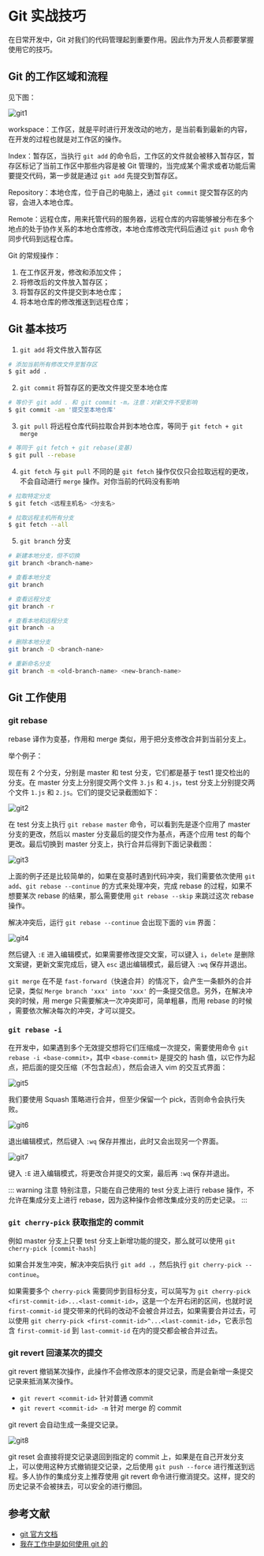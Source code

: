 # Git 实战技巧

在日常开发中，Git 对我们的代码管理起到重要作用。因此作为开发人员都要掌握使用它的技巧。

## Git 的工作区域和流程

见下图：

![git1](../../assets/essays/git_1.jpg)

workspace：工作区，就是平时进行开发改动的地方，是当前看到最新的内容，在开发的过程也就是对工作区的操作。

Index：暂存区，当执行 `git add` 的命令后，工作区的文件就会被移入暂存区，暂存区标记了当前工作区中那些内容是被 Git 管理的，当完成某个需求或者功能后需要提交代码，第一步就是通过 `git add` 先提交到暂存区。

Repository：本地仓库，位于自己的电脑上，通过 `git commit` 提交暂存区的内容，会进入本地仓库。

Remote：远程仓库，用来托管代码的服务器，远程仓库的内容能够被分布在多个地点的处于协作关系的本地仓库修改，本地仓库修改完代码后通过 `git push` 命令同步代码到远程仓库。

Git 的常规操作：

1. 在工作区开发，修改和添加文件；
2. 将修改后的文件放入暂存区；
3. 将暂存区的文件提交到本地仓库；
4. 将本地仓库的修改推送到远程仓库；

## Git 基本技巧

1. `git add` 将文件放入暂存区
```sh
# 添加当前所有修改文件至暂存区
$ git add .
```

2. `git commit` 将暂存区的更改文件提交至本地仓库
```sh
# 等价于 git add . 和 git commit -m。注意：对新文件不受影响
$ git commit -am '提交至本地仓库'
```

3. `git pull` 将远程仓库代码拉取合并到本地仓库，等同于 `git fetch + git merge`
```sh
# 等同于 git fetch + git rebase(变基)
$ git pull --rebase
```

4. `git fetch` 与 `git pull` 不同的是 `git fetch` 操作仅仅只会拉取远程的更改，不会自动进行 `merge` 操作。对你当前的代码没有影响
```sh
# 拉取特定分支
$ git fetch <远程主机名> <分支名>

# 拉取远程主机所有分支
$ git fetch --all
```

5. `git branch` 分支
```sh
# 新建本地分支，但不切换
git branch <branch-name>

# 查看本地分支
git branch

# 查看远程分支
git branch -r

# 查看本地和远程分支
git branch -a

# 删除本地分支
git branch -D <branch-nane>

# 重新命名分支
git branch -m <old-branch-name> <new-branch-name>
```

## Git 工作使用

### git rebase

rebase 译作为变基，作用和 merge 类似，用于把分支修改合并到当前分支上。

举个例子：

现在有 2 个分支，分别是 master 和 test 分支，它们都是基于 test1 提交检出的分支。在 master 分支上分别提交两个文件 `3.js` 和 `4.js`，test 分支上分别提交两个文件 `1.js` 和 `2.js`。它们的提交记录截图如下：

![git2](../../assets/essays/git_2.png)


在 test 分支上执行 `git rebase master` 命令，可以看到先是逐个应用了 master 分支的更改，然后以 master 分支最后的提交作为基点，再逐个应用 test 的每个更改。最后切换到 master 分支上，执行合并后得到下面记录截图：

![git3](../../assets/essays/git_3.png)

上面的例子还是比较简单的，如果在变基时遇到代码冲突，我们需要依次使用 `git add`、`git rebase --continue` 的方式来处理冲突，完成 rebase 的过程，如果不想要某次 rebase 的结果，那么需要使用 `git rebase --skip` 来跳过这次 rebase 操作。

解决冲突后，运行 `git rebase --continue` 会出现下面的 `vim` 界面：

![git4](../../assets/essays/git_4.png)

然后键入 `:E` 进入编辑模式，如果需要修改提交文案，可以键入 `i`，`delete` 是删除文案键，更新文案完成后，键入 `esc` 退出编辑模式，最后键入 `:wq` 保存并退出。

`git merge` 在不是 `fast-forward`（快速合并）的情况下，会产生一条额外的合并记录，类似 `Merge branch 'xxx' into 'xxx'` 的一条提交信息。另外，在解决冲突的时候，用 merge 只需要解决一次冲突即可，简单粗暴，而用 rebase 的时候 ，需要依次解决每次的冲突，才可以提交。

### `git rebase -i`

在开发中，如果遇到多个无效提交想将它们压缩成一次提交，需要使用命令 `git rebase -i <base-commit>`，其中 `<base-commit>` 是提交的 hash 值，以它作为起点，把后面的提交压缩（不包含起点），然后会进入 vim 的交互式界面：

![git5](../../assets/essays/git_5.png)

我们要使用 Squash 策略进行合并，但至少保留一个 pick，否则命令会执行失败。

![git6](../../assets/essays/git_6.png)

退出编辑模式，然后键入 `:wq` 保存并推出，此时又会出现另一个界面。

![git7](../../assets/essays/git_7.png)

键入 `:E` 进入编辑模式，将更改合并提交的文案，最后再 `:wq` 保存并退出。

::: warning 注意
特别注意，只能在自己使用的 test 分支上进行 rebase 操作，不允许在集成分支上进行 rebase，因为这种操作会修改集成分支的历史记录。
:::

### `git cherry-pick` 获取指定的 commit

例如 master 分支上只要 test 分支上新增功能的提交，那么就可以使用 `git cherry-pick [commit-hash]`

如果合并发生冲突，解决冲突后执行 `git add .`，然后执行 `git cherry-pick --continue`。

如果需要多个 `cherry-pick` 需要同步到目标分支，可以简写为 `git cherry-pick <first-commit-id>...<last-commit-id>`，这是一个左开右闭的区间，也就时说 `first-commit-id` 提交带来的代码的改动不会被合并过去，如果需要合并过去，可以使用 `git cherry-pick <first-commit-id>^...<last-commit-id>`，它表示包含 `first-commit-id` 到 `last-commit-id` 在内的提交都会被合并过去。

### git revert 回滚某次的提交

git revert 撤销某次操作，此操作不会修改原本的提交记录，而是会新增一条提交记录来抵消某次操作。

- `git revert <commit-id>` 针对普通 commit
- `git revert <commit-id> -m` 针对 merge 的 commit

git revert 会自动生成一条提交记录。

![git8](../../assets/essays/git_8.png)

git reset 会直接将提交记录退回到指定的 commit 上，如果是在自己开发分支上，可以使用这种方式撤销提交记录，之后使用 `git push --force` 进行推送到远程。多人协作的集成分支上推荐使用 git revert 命令进行撤消提交。这样，提交的历史记录不会被抹去，可以安全的进行撤回。

## 参考文献

- [git 官方文档](https://www.git-scm.com/docs)
- [我在工作中是如何使用 git 的](https://juejin.cn/post/6974184935804534815)